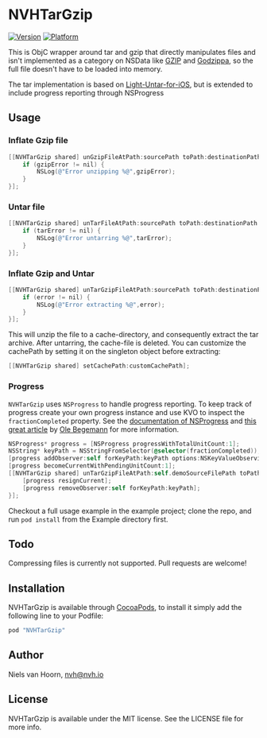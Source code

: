 # NVHTarGzip

[![Version](http://cocoapod-badges.herokuapp.com/v/NVHTarGzip/badge.png)](http://cocoadocs.org/docsets/NVHTarGzip)
[![Platform](http://cocoapod-badges.herokuapp.com/p/NVHTarGzip/badge.png)](http://cocoadocs.org/docsets/NVHTarGzip)

This is ObjC wrapper around tar and gzip that directly manipulates files and isn't implemented as a category on NSData like [GZIP](https://github.com/nicklockwood/GZIP) and [Godzippa](https://github.com/mattt/Godzippa), so the full file doesn't have to be loaded into memory.

The tar implementation is based on [Light-Untar-for-iOS](https://github.com/mhausherr/Light-Untar-for-iOS), but is extended to include progress reporting through NSProgress

## Usage

### Inflate Gzip file

```objective-c
[[NVHTarGzip shared] unGzipFileAtPath:sourcePath toPath:destinationPath completion:^(NSError* gzipError) {
    if (gzipError != nil) {
        NSLog(@"Error unzipping %@",gzipError);
    }
}];
```

### Untar file

```objective-c
[[NVHTarGzip shared] unTarFileAtPath:sourcePath toPath:destinationPath completion:^(NSError* tarError) {
    if (tarError != nil) {
        NSLog(@"Error untarring %@",tarError);
    }
}];
```

### Inflate Gzip and Untar

```objective-c
[[NVHTarGzip shared] unTarGzipFileAtPath:sourcePath toPath:destinationPath completion:^(NSError* error) {
    if (error != nil) {
        NSLog(@"Error extracting %@",error);
    }
}];
```

This will unzip the file to a cache-directory, and consequently extract the tar archive. After untarring, the cache-file is deleted. You can customize the cachePath by setting it on the singleton object before extracting:

```objective-c
[[NVHTarGzip shared] setCachePath:customCachePath];
```

### Progress 

`NVHTarGzip` uses `NSProgress` to handle progress reporting. To keep track of progress create your own progress instance and use KVO to inspect the `fractionCompleted` property. See the [documentation of NSProgress](https://developer.apple.com/library/ios/documentation/Foundation/Reference/NSProgress_Class/Reference/Reference.html) and [this great article](http://oleb.net/blog/2014/03/nsprogress/) by [Ole Begemann](https://github.com/ole) for more information.

```objective-c
NSProgress* progress = [NSProgress progressWithTotalUnitCount:1];
NSString* keyPath = NSStringFromSelector(@selector(fractionCompleted));
[progress addObserver:self forKeyPath:keyPath options:NSKeyValueObservingOptionInitial context:NVHProgressFractionCompletedObserverContext];
[progress becomeCurrentWithPendingUnitCount:1];
[[NVHTarGzip shared] unTarGzipFileAtPath:self.demoSourceFilePath toPath:self.demoDestinationFilePath completion:^(NSError* error) {
    [progress resignCurrent];
    [progress removeObserver:self forKeyPath:keyPath];
}];
```

Checkout a full usage example in the example project; clone the repo, and run `pod install` from the Example directory first.

## Todo

Compressing files is currently not supported. Pull requests are welcome!

## Installation

NVHTarGzip is available through [CocoaPods](http://cocoapods.org), to install
it simply add the following line to your Podfile:

```ruby
pod "NVHTarGzip"
```

## Author

Niels van Hoorn, nvh@nvh.io

## License

NVHTarGzip is available under the MIT license. See the LICENSE file for more info.